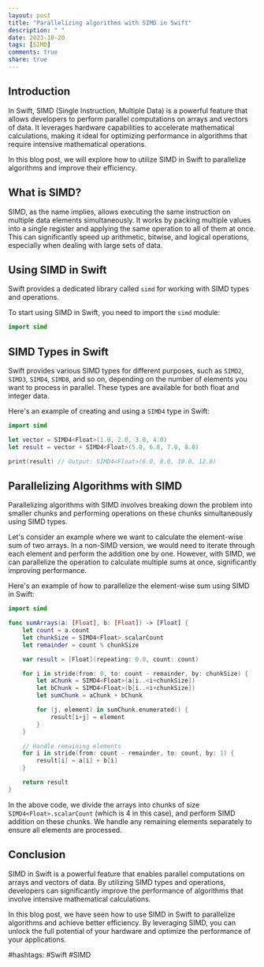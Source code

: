 ```yaml
---
layout: post
title: "Parallelizing algorithms with SIMD in Swift"
description: " "
date: 2023-10-20
tags: [SIMD]
comments: true
share: true
---
```


## Introduction

In Swift, SIMD (Single Instruction, Multiple Data) is a powerful feature that allows developers to perform parallel computations on arrays and vectors of data. It leverages hardware capabilities to accelerate mathematical calculations, making it ideal for optimizing performance in algorithms that require intensive mathematical operations.

In this blog post, we will explore how to utilize SIMD in Swift to parallelize algorithms and improve their efficiency.

## What is SIMD?

SIMD, as the name implies, allows executing the same instruction on multiple data elements simultaneously. It works by packing multiple values into a single register and applying the same operation to all of them at once. This can significantly speed up arithmetic, bitwise, and logical operations, especially when dealing with large sets of data.

## Using SIMD in Swift

Swift provides a dedicated library called `simd` for working with SIMD types and operations.

To start using SIMD in Swift, you need to import the `simd` module:

```swift
import simd
```

## SIMD Types in Swift

Swift provides various SIMD types for different purposes, such as `SIMD2`, `SIMD3`, `SIMD4`, `SIMD8`, and so on, depending on the number of elements you want to process in parallel. These types are available for both float and integer data.

Here's an example of creating and using a `SIMD4` type in Swift:

```swift
import simd

let vector = SIMD4<Float>(1.0, 2.0, 3.0, 4.0)
let result = vector + SIMD4<Float>(5.0, 6.0, 7.0, 8.0)

print(result) // Output: SIMD4<Float>(6.0, 8.0, 10.0, 12.0)
```

## Parallelizing Algorithms with SIMD

Parallelizing algorithms with SIMD involves breaking down the problem into smaller chunks and performing operations on these chunks simultaneously using SIMD types.

Let's consider an example where we want to calculate the element-wise sum of two arrays. In a non-SIMD version, we would need to iterate through each element and perform the addition one by one. However, with SIMD, we can parallelize the operation to calculate multiple sums at once, significantly improving performance.

Here's an example of how to parallelize the element-wise sum using SIMD in Swift:

```swift
import simd

func sumArrays(a: [Float], b: [Float]) -> [Float] {
    let count = a.count
    let chunkSize = SIMD4<Float>.scalarCount
    let remainder = count % chunkSize

    var result = [Float](repeating: 0.0, count: count)

    for i in stride(from: 0, to: count - remainder, by: chunkSize) {
        let aChunk = SIMD4<Float>(a[i..<i+chunkSize])
        let bChunk = SIMD4<Float>(b[i..<i+chunkSize])
        let sumChunk = aChunk + bChunk

        for (j, element) in sumChunk.enumerated() {
            result[i+j] = element
        }
    }

    // Handle remaining elements
    for i in stride(from: count - remainder, to: count, by: 1) {
        result[i] = a[i] + b[i]
    }

    return result
}
```

In the above code, we divide the arrays into chunks of size `SIMD4<Float>.scalarCount` (which is 4 in this case), and perform SIMD addition on these chunks. We handle any remaining elements separately to ensure all elements are processed.

## Conclusion

SIMD in Swift is a powerful feature that enables parallel computations on arrays and vectors of data. By utilizing SIMD types and operations, developers can significantly improve the performance of algorithms that involve intensive mathematical calculations.

In this blog post, we have seen how to use SIMD in Swift to parallelize algorithms and achieve better efficiency. By leveraging SIMD, you can unlock the full potential of your hardware and optimize the performance of your applications.

#hashtags: #Swift #SIMD